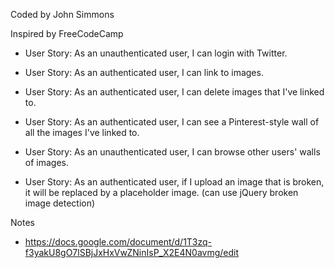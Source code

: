 Coded by John Simmons

Inspired by FreeCodeCamp

- User Story: As an unauthenticated user, I can login with Twitter.

- User Story: As an authenticated user, I can link to images.

- User Story: As an authenticated user, I can delete images that I've linked to.

- User Story: As an authenticated user, I can see a Pinterest-style wall of all the images I've linked to.

- User Story: As an unauthenticated user, I can browse other users' walls of images.

- User Story: As an authenticated user, if I upload an image that is broken, it will be replaced by a placeholder image. (can use jQuery broken image detection)

Notes

* https://docs.google.com/document/d/1T3zq-f3yakU8gO7lSBjJxHxVwZNinIsP_X2E4N0avmg/edit